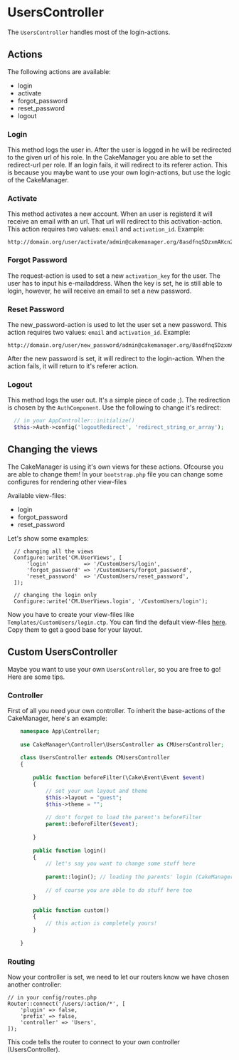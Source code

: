 UsersController
===============

The `UsersController` handles most of the login-actions. 


Actions
-------

The following actions are available:

- login
- activate
- forgot_password
- reset_password
- logout

### Login

This method logs the user in. After the user is logged in he will be redirected to the given url of his role. 
In the CakeManager you are able to set the redirect-url per role.
If an login fails, it will redirect to its referer action. 
This is because you maybe want to use your own login-actions, but use the logic of the CakeManager.

### Activate

This method activates a new account. When an user is registerd it will receive an email with an url. 
That url will redirect to this activation-action. This action requires two values: `email` and `activation_id`. Example:

```
http://domain.org/user/activate/admin@cakemanager.org/8asdfnqSDzxmAKcn237KJHf
```

### Forgot Password

The request-action is used to set a new `activation_key` for the user. The user has to input his e-mailaddress.
When the key is set, he is still able to login, however, he will receive an email to set a new password.

### Reset Password

The new_password-action is used to let the user set a new password. 
This action requires two values: `email` and `activation_id`. Example: 

```
http://domain.org/user/new_password/admin@cakemanager.org/8asdfnqSDzxmAKcn237KJHf
```

After the new password is set, it will redirect to the login-action. When the action fails, it will return to it's referer action.

### Logout

This method logs the user out. It's a simple piece of code ;). The redirection is chosen by the `AuthComponent`.
Use the following to change it's redirect:

```php
  // in your AppController::initialize()
  $this->Auth->config('logoutRedirect', 'redirect_string_or_array');
```

Changing the views
------------------

The CakeManager is using it's own views for these actions. Ofcourse you are able to change them!
In your `bootstrap.php` file you can change some configures for rendering other view-files

Available view-files:

- login
- forgot_password
- reset_password

Let's show some examples:

```
  // changing all the views
  Configure::write('CM.UserViews', [
      'login'           => '/CustomUsers/login',
      'forgot_password' => '/CustomUsers/forgot_password',
      'reset_password'  => '/CustomUsers/reset_password',
  ]);

  // changing the login only
  Configure::write('CM.UserViews.login', '/CustomUsers/login');

```

Now you have to create your view-files like `Templates/CustomUsers/login.ctp`. You can find the default view-files [here](https://github.com/cakemanager/cakephp-cakemanager/tree/master/src/Template/Users). Copy them to get a good base for your layout.

Custom UsersController
----------------------

Maybe you want to use your own `UsersController`, so you are free to go! Here are some tips.

### Controller

First of all you need your own controller. To inherit the base-actions of the CakeManager, here's an example:

```php
    namespace App\Controller;
  
    use CakeManager\Controller\UsersController as CMUsersController;
    
    class UsersController extends CMUsersController
    {
    
        public function beforeFilter(\Cake\Event\Event $event)
        {
            // set your own layout and theme
            $this->layout = "guest";
            $this->theme = "";
    
            // don't forget to load the parent's beforeFilter
            parent::beforeFilter($event);
    
        }
    
        public function login()
        {
            // let's say you want to change some stuff here
    
            parent::login(); // loading the parents' login (CakeManager)
            
            // of course you are able to do stuff here too
        }
    
        public function custom()
        {
            // this action is completely yours!
        }    
    
    }
```

### Routing

Now your controller is set, we need to let our routers know we have chosen another controller:

    // in your config/routes.php
    Router::connect('/users/:action/*', [
        'plugin' => false,
        'prefix' => false,
        'controller' => 'Users',
    ]);
    
This code tells the router to connect to your own controller (UsersController).



